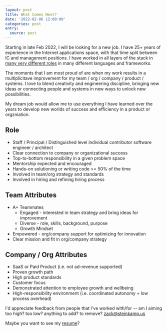 ```yaml
---
layout: post
title: What Comes Next?
date: '2022-02-06 12:00:00'
categories: post
entry:
  source: post
---
```


Starting in late Feb 2022, I will be looking for a new job. I have 25+ years of experience in the Internet applications space, with that time split between IC and management positions. I have worked in all layers of the stack in [many very different roles](/resume/) in many different languages and frameworks.

The moments that I am most proud of are when my work results in a multiplicitave improvement for my team / org / company / product / systems. I love to blend creativity and engineering discipline, bringing new ideas or connecting people and systems in new ways to unlock new possibilities.

My dream job would allow me to use everything I have learned over the years to develop new worlds of success and efficiency in a product or orgzniation.

## Role

* Staff / Principal / Distinguished level individual contributor software engineer / architect
* Clear connection to company or organizational success
* Top-to-bottom responsibility in a given problem space
* Mentorship expected and encouraged
* Hands-on solutioning or writing code >= 50% of the time
* Involved in team/org strategy and standards
* Involved in hiring and refining hiring process

## Team Attributes

* A+ Teammates
  * Engaged - interested in team strategy and bring ideas for improvement
  * Diverse - role, skills, background, purpose
  * Growth Mindset
* Empowered - org/company support for optimizing for innovation
* Clear mission and fit in org/company strategy

## Company / Org Attributes

* SaaS or Paid Product (i.e. not ad-revenue supported)
* Proven growth path
* High product standards
* Customer focus
* Demonstrated attention to employee growth and wellbeing
* High-responsibility environment (i.e. coordinated autonomy + low process overhead)

I'd appreciate feedback from people that I've worked with/for -- am I aiming too high? too low? anything to add? to remove? <a href="mailto:zack@steinkamp.us">zack@steinkamp.us</a>

Maybe you want to see my [resume](/resume/)?

